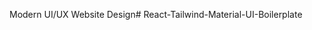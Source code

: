 Modern UI/UX Website Design#   R e a c t - T a i l w i n d - M a t e r i a l - U I - B o i l e r p l a t e  
 